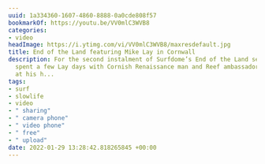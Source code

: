 ```yaml
---
uuid: 1a334360-1607-4860-8888-0a0cde808f57
bookmarkOf: https://youtu.be/VV0mlC3WVB8
categories:
- video
headImage: https://i.ytimg.com/vi/VV0mlC3WVB8/maxresdefault.jpg
title: End of the Land featuring Mike Lay in Cornwall
description: For the second instalment of Surfdome’s End of the Land series, they
  spent a few Lay days with Cornish Renaissance man and Reef ambassador Mike Lay,
  at his h...
tags:
- surf
- slowlife
- video
- " sharing"
- " camera phone"
- " video phone"
- " free"
- " upload"
date: 2022-01-29 13:28:42.818265845 +00:00
---
```

